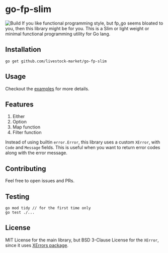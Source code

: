 # go-fp-slim

![Build](https://github.com/livestock-market/go-fp-slim/actions/workflows/build.yaml/badge.svg)
If you like functional programming style, but fp_go seems bloated to you, then this library might be for you.
This is a Slim or light weight or minimal functional programming utility for Go lang.

## Installation

```shell
go get github.com/livestock-market/go-fp-slim
```

## Usage

Checkout the [examples](./docs/examples.md) for more details.


## Features
1. Either
2. Option
3. Map function
4. Filter function

Instead of using builtin `error.Error`, this library uses a custom `XError`, with `Code` and `Message` fields.
This is useful when you want to return error codes along with the error message.

## Contributing
Feel free to open issues and PRs.

## Testing
```shell
go mod tidy // for the first time only
go test ./...
```

## License
MIT License for the main library, but BSD 3-Clause License for the `XError`, since it uses [XErrors package](https://pkg.go.dev/golang.org/x/xerrors).

